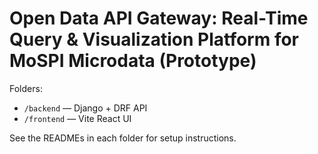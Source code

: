 # Open Data API Gateway: Real-Time Query & Visualization Platform for MoSPI Microdata (Prototype)

Folders:
- `/backend` — Django + DRF API
- `/frontend` — Vite React UI

See the READMEs in each folder for setup instructions.
